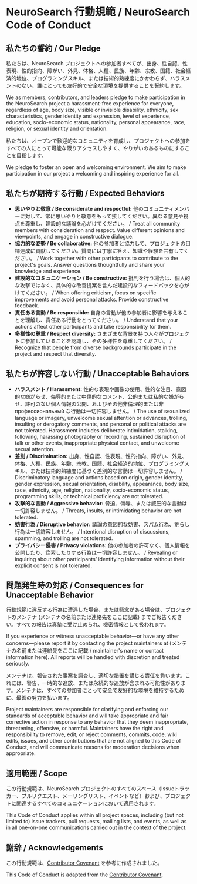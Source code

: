 # NeuroSearch 行動規範 / NeuroSearch Code of Conduct

## 私たちの誓約 / Our Pledge

私たちは、NeuroSearch プロジェクトへの参加者すべてが、出身、性自認、性表現、性的指向、障がい、外見、体格、人種、民族、年齢、宗教、国籍、社会経済的地位、プログラミングスキル、または技術的熟練度にかかわらず、ハラスメントのない、誰にとっても友好的で安全な環境を提供することを誓約します。

We as members, contributors, and leaders pledge to make participation in the NeuroSearch project a harassment-free experience for everyone, regardless of age, body size, visible or invisible disability, ethnicity, sex characteristics, gender identity and expression, level of experience, education, socio-economic status, nationality, personal appearance, race, religion, or sexual identity and orientation.

私たちは、オープンで歓迎的なコミュニティを育成し、プロジェクトへの参加をすべての人にとって可能な限りアクセスしやすく、やりがいのあるものにすることを目指します。

We pledge to foster an open and welcoming environment. We aim to make participation in our project a welcoming and inspiring experience for all.

## 私たちが期待する行動 / Expected Behaviors

* **思いやりと敬意 / Be considerate and respectful:** 他のコミュニティメンバーに対して、常に思いやりと敬意をもって接してください。異なる意見や視点を尊重し、建設的な議論を心がけてください。 / Treat all community members with consideration and respect. Value different opinions and viewpoints, and engage in constructive dialogue.
* **協力的な姿勢 / Be collaborative:** 他の参加者と協力して、プロジェクトの目標達成に貢献してください。質問には丁寧に答え、知識や経験を共有してください。 / Work together with other participants to contribute to the project's goals. Answer questions thoughtfully and share your knowledge and experience.
* **建設的なコミュニケーション / Be constructive:** 批判を行う場合は、個人的な攻撃ではなく、具体的な改善提案を含んだ建設的なフィードバックを心がけてください。 / When offering criticism, focus on specific improvements and avoid personal attacks. Provide constructive feedback.
* **責任ある言動 / Be responsible:** 自身の言動が他の参加者に影響を与えることを理解し、責任ある行動をとってください。 / Understand that your actions affect other participants and take responsibility for them.
* **多様性の尊重 / Respect diversity:** さまざまな背景を持つ人々がプロジェクトに参加していることを認識し、その多様性を尊重してください。 / Recognize that people from diverse backgrounds participate in the project and respect that diversity.

## 私たちが許容しない行動 / Unacceptable Behaviors

* **ハラスメント / Harassment:** 性的な表現や画像の使用、性的な注目、意図的な嫌がらせ、侮辱的または中傷的なコメント、公的または私的な嫌がらせ、許可のない個人情報の公開、およびその他非倫理的または非 профессиональный な行動は一切許容しません。 / The use of sexualized language or imagery, unwelcome sexual attention or advances, trolling, insulting or derogatory comments, and personal or political attacks are not tolerated. Harassment includes deliberate intimidation, stalking, following, harassing photography or recording, sustained disruption of talk or other events, inappropriate physical contact, and unwelcome sexual attention.
* **差別 / Discrimination:** 出身、性自認、性表現、性的指向、障がい、外見、体格、人種、民族、年齢、宗教、国籍、社会経済的地位、プログラミングスキル、または技術的熟練度に基づく差別的な言動は一切許容しません。 / Discriminatory language and actions based on origin, gender identity, gender expression, sexual orientation, disability, appearance, body size, race, ethnicity, age, religion, nationality, socio-economic status, programming skills, or technical proficiency are not tolerated.
* **攻撃的な言動 / Aggressive behavior:** 脅迫、侮辱、または威圧的な言動は一切許容しません。 / Threats, insults, or intimidating behavior are not tolerated.
* **妨害行為 / Disruptive behavior:** 議論の意図的な妨害、スパム行為、荒らし行為は一切許容しません。 / Intentional disruption of discussions, spamming, and trolling are not tolerated.
* **プライバシー侵害 / Privacy violations:** 他の参加者の許可なく、個人情報を公開したり、詮索したりする行為は一切許容しません。 / Revealing or inquiring about other participants’ identifying information without their explicit consent is not tolerated.

## 問題発生時の対応 / Consequences for Unacceptable Behavior

行動規範に違反する行為に遭遇した場合、または懸念がある場合は、プロジェクトのメンテナ (メンテナの名前または連絡先をここに記載) までご報告ください。すべての報告は真摯に受け止められ、機密情報として扱われます。

If you experience or witness unacceptable behavior—or have any other concerns—please report it by contacting the project maintainers at (メンテナの名前または連絡先をここに記載 / maintainer's name or contact information here). All reports will be handled with discretion and treated seriously.

メンテナは、報告された事案を調査し、適切な措置を講じる責任を負います。これには、警告、一時的な追放、または永続的な追放が含まれる可能性があります。メンテナは、すべての参加者にとって安全で友好的な環境を維持するために、最善の努力を払います。

Project maintainers are responsible for clarifying and enforcing our standards of acceptable behavior and will take appropriate and fair corrective action in response to any behavior that they deem inappropriate, threatening, offensive, or harmful. Maintainers have the right and responsibility to remove, edit, or reject comments, commits, code, wiki edits, issues, and other contributions that are not aligned to this Code of Conduct, and will communicate reasons for moderation decisions when appropriate.

## 適用範囲 / Scope

この行動規範は、NeuroSearch プロジェクトのすべてのスペース（Issueトラッカー、プルリクエスト、メーリングリスト、イベントなど）および、プロジェクトに関連するすべてのコミュニケーションにおいて適用されます。

This Code of Conduct applies within all project spaces, including (but not limited to) issue trackers, pull requests, mailing lists, and events, as well as in all one-on-one communications carried out in the context of the project.



## 謝辞 / Acknowledgements

この行動規範は、[Contributor Covenant](https://www.contributor-covenant.org/version/2/1/ja/code_of_conduct/) を参考に作成されました。

This Code of Conduct is adapted from the [Contributor Covenant](https://www.contributor-covenant.org/version/2/1/code_of_conduct/).
